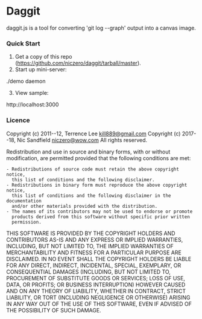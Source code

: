 Daggit
======

daggit.js is a tool for converting 'git log --graph' output into a canvas image.

### Quick Start

1. Get a copy of this repo (https://github.com/niczero/daggit/tarball/master).
2. Start up mini-server:

  ./demo daemon

3. View sample:

  http://localhost:3000

### Licence

  Copyright (c) 2011--12, Terrence Lee <kill889@gmail.com>
  Copyright (c) 2017--18, Nic Sandfield <niczero@wow.com>
  All rights reserved.
  
  Redistribution and use in source and binary forms, with or without
  modification, are permitted provided that the following conditions are met:
 
    - Redistributions of source code must retain the above copyright notice,
      this list of conditions and the following disclaimer.
    - Redistributions in binary form must reproduce the above copyright notice,
      this list of conditions and the following disclaimer in the documentation
      and/or other materials provided with the distribution.
    - The names of its contributors may not be used to endorse or promote
      products derived from this software without specific prior written
      permission.
  
  THIS SOFTWARE IS PROVIDED BY THE COPYRIGHT HOLDERS AND CONTRIBUTORS AS-IS AND
  ANY EXPRESS OR IMPLIED WARRANTIES, INCLUDING, BUT NOT LIMITED TO, THE IMPLIED
  WARRANTIES OF MERCHANTABILITY AND FITNESS FOR A PARTICULAR PURPOSE ARE
  DISCLAIMED.  IN NO EVENT SHALL THE COPYRIGHT HOLDERS BE LIABLE FOR ANY DIRECT,
  INDIRECT, INCIDENTAL, SPECIAL, EXEMPLARY, OR CONSEQUENTIAL DAMAGES (INCLUDING,
  BUT NOT LIMITED TO, PROCUREMENT OF SUBSTITUTE GOODS OR SERVICES; LOSS OF USE,
  DATA, OR PROFITS; OR BUSINESS INTERRUPTION) HOWEVER CAUSED AND ON ANY THEORY
  OF LIABILITY, WHETHER IN CONTRACT, STRICT LIABILITY, OR TORT (INCLUDING
  NEGLIGENCE OR OTHERWISE) ARISING IN ANY WAY OUT OF THE USE OF THIS SOFTWARE,
  EVEN IF ADVISED OF THE POSSIBILITY OF SUCH DAMAGE.
